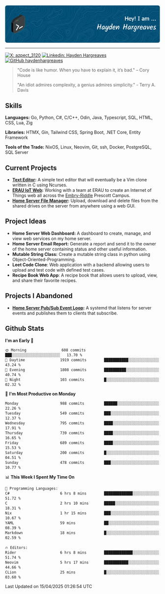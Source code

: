 ![Hayden Hargreaves](./assets/github-header-image.png)

<hr>

[![X: azpect_3120](https://img.shields.io/twitter/follow/azpect_3120?style=social)](https://x.com/azpect_3120)
[![Linkedin: Hayden Hargreaves](https://img.shields.io/badge/-Hayden%20Hargreaves-blue?style=flat-square&logo=Linkedin&logoColor=white&link=https://www.linkedin.com/in/hayden-hargreaves-37b2802a4/)](https://www.linkedin.com/in/hayden-hargreaves-37b2802a4/)
[![GitHub haydenhargreaves](https://img.shields.io/github/followers/haydenhargreaves?label=follow&style=social)](https://github.com/haydenhargreaves)

> "Code is like humor. When you have to explain it, it’s bad." – Cory House
> 
> "An idiot admires complexity, a genius admires simplicity." - Terry A. Davis


## Skills
**Languages:** Go, Python, C#, C/C++, Odin, Java, Typescript, SQL, HTML, CSS, Lua, Zig

**Libraries:** HTMX, Gin, Tailwind CSS, Spring Boot, .NET Core, Entity Framework

**Tools of the Trade:** NixOS, Linux, Neovim, Git, ssh, Docker, PostgreSQL, SQL Server


## Current Projects 
- **[Text Editor](https://github.com/haydenhargreaves/TextEditor):** A simple text editor that will eventually be a Vim clone written in C using Ncurses.
- **[ERAU IoT Web](https://github.com/haydenhargreaves/InternetOfThings):** Working with a team at ERAU to create an Internet of Things web all across the [Embry-Riddle](https://erau.edu) Prescott Campus.
- **[Home Server File Manager](https://github.com/haydenhargreaves/ServerFileManager):** Upload, download and delete files from the shared drives on the server from anywhere using a web GUI.


## Project Ideas
- **Home Server Web Dashboard:** A dashboard to create, manage, and view web services on my home server.
- **Home Server Email Report:** Generate a report and send it to the owner of the home server containing status and other useful information.
- **Mutable String Class:** Create a mutable string class in python using Object-Oriented-Programming.
- **Leet Code Clone**: Web application with a backend allowing users to upload and test code with defined test cases.
- **Recipe Book Web App**: A recipe book that allows users to upload, view, and share their favorite recipes.

## Projects I Abandoned 
- **[Home Server Pub/Sub Event Loop](https://github.com/haydenhargreaves/TCPNotificationManager):** A systemd that listens for server events and publishes them to clients that subscribe.


## Github Stats

<!--START_SECTION:waka-->
**I'm an Early 🐤** 

```text
🌞 Morning                608 commits         ███░░░░░░░░░░░░░░░░░░░░░░   13.70 % 
🌆 Daytime                1919 commits        ███████████░░░░░░░░░░░░░░   43.24 % 
🌃 Evening                1808 commits        ██████████░░░░░░░░░░░░░░░   40.74 % 
🌙 Night                  103 commits         █░░░░░░░░░░░░░░░░░░░░░░░░   02.32 % 
```
📅 **I'm Most Productive on Monday** 

```text
Monday                   988 commits         ██████░░░░░░░░░░░░░░░░░░░   22.26 % 
Tuesday                  549 commits         ███░░░░░░░░░░░░░░░░░░░░░░   12.37 % 
Wednesday                795 commits         ████░░░░░░░░░░░░░░░░░░░░░   17.91 % 
Thursday                 739 commits         ████░░░░░░░░░░░░░░░░░░░░░   16.65 % 
Friday                   689 commits         ████░░░░░░░░░░░░░░░░░░░░░   15.53 % 
Saturday                 200 commits         █░░░░░░░░░░░░░░░░░░░░░░░░   04.51 % 
Sunday                   478 commits         ███░░░░░░░░░░░░░░░░░░░░░░   10.77 % 
```


📊 **This Week I Spent My Time On** 

```text
💬 Programming Languages: 
C#                       6 hrs 8 mins        █████████████░░░░░░░░░░░░   51.72 % 
C                        2 hrs 10 mins       █████░░░░░░░░░░░░░░░░░░░░   18.31 % 
Nix                      1 hr 15 mins        ███░░░░░░░░░░░░░░░░░░░░░░   10.67 % 
YAML                     59 mins             ██░░░░░░░░░░░░░░░░░░░░░░░   08.39 % 
Markdown                 18 mins             █░░░░░░░░░░░░░░░░░░░░░░░░   02.59 % 

🔥 Editors: 
Rider                    6 hrs 8 mins        █████████████░░░░░░░░░░░░   51.74 % 
Neovim                   5 hrs 17 mins       ███████████░░░░░░░░░░░░░░   44.66 % 
CLion                    25 mins             █░░░░░░░░░░░░░░░░░░░░░░░░   03.60 % 
```


 Last Updated on 15/04/2025 01:26:54 UTC
<!--END_SECTION:waka-->
